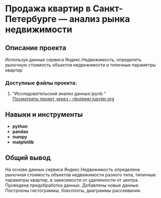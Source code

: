 # Продажа квартир в Санкт-Петербурге — анализ рынка недвижимости


## Описание проекта

Используя данные сервиса Яндекс.Недвижимость, определить рыночную стоимость объектов недвижимости и типичные параметры квартир

### Доступные файлы проекта:  
1) "Исследовательский анализ данных.ipynb "  
[Посмотреть проект через - nbviewer.jupyter.org](https://nbviewer.org/github/kam2mind/project/blob/main/%D0%98%D1%81%D1%81%D0%BB%D0%B5%D0%B4%D0%BE%D0%B2%D0%B0%D1%82%D0%B5%D0%BB%D1%8C%D1%81%D0%BA%D0%B8%D0%B8%CC%86%20%D0%B0%D0%BD%D0%B0%D0%BB%D0%B8%D0%B7%20%D0%B4%D0%B0%D0%BD%D0%BD%D1%8B%D1%85.ipynb)  


## Навыки и инструменты

- **python**
- **pandas**
- **numpy**
- **matplotlib**

## 

## Общий вывод

На основе данных сервиса Яндекс.Недвижимость определена рыночная стоимость
объектов недвижимости разного типа, типичные параметры квартир, в зависимости от
удаленности от центра. Проведена предобработка данных. Добавлены новые данные.
Построены гистограммы, боксплоты, диаграммы рассеивания.
